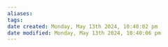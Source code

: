 ```yaml
---
aliases: 
tags: 
date created: Monday, May 13th 2024, 10:40:02 pm
date modified: Monday, May 13th 2024, 10:40:06 pm
---
```

